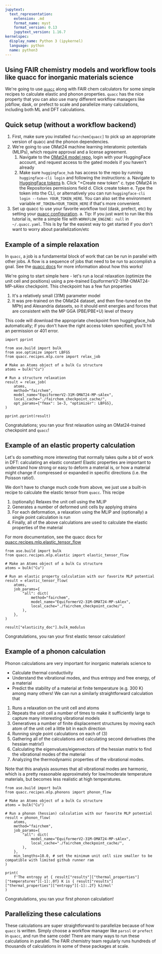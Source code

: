 ```yaml
---
jupytext:
  text_representation:
    extension: .md
    format_name: myst
    format_version: 0.13
    jupytext_version: 1.16.7
kernelspec:
  display_name: Python 3 (ipykernel)
  language: python
  name: python3
---
```


Using FAIR chemistry models and workflow tools like quacc for inorganic materials science
------------------


We're going to use [`quacc`](https://quantum-accelerators.github.io/quacc/index.html) along with FAIR chem calculators for some simple recipes to calculate elastic and phonon properties. `quacc` has the nice property that you can also use many different workflow managers like jobflow, dask, or prefect to scale and parallelize many calculations, including both ML and DFT calculations. 

## Quick setup (without a workflow backend)

1. First, make sure you installed `fairchem[quacc]` to pick up an appropriate version of quacc and the phonon dependencies. 
2. We're going to use OMat24 machine learning interatomic potentials (MLIPs), which require approval and a license agreement. 
    1. Navigate to the [OMat24 model repo](https://huggingface.co/fairchem/OMAT24), login with your HuggingFace account, and request access to the gated models if you haven't already
    2. Make sure `huggingface_hub` has access to the repo by running `huggingface-cli login` and following the instructions:
        a. Navigate to [HuggingFace tokens](https://huggingface.co/settings/tokens)
        b. Click "+Create new token"
        c. type OMat24 in the Repositories permissions field
        d. Click create token
        e. Type the token into the CLI, or alternatively you can run `huggingface-cli login --token YOUR_TOKEN_HERE`. You can also set the environment variable `HF_TOKEN=YOUR_TOKEN_HERE` if that's more convenient.
3. Set up quacc to use your favorite workflow tool (dask, prefect, etc) by setting your [quacc configuration](https://quantum-accelerators.github.io/quacc/user/basics/wflow_overview.html#__tabbed_1_4). 
    a. Tip: If you just want to run like this tutorial is, write a simple file with `WORKFLOW_ENGINE: null` in `~/.quacc.yaml`. This is by far the easiest way to get started if you don't want to worry about parallelization/etc

## Example of a simple relaxation

In `quacc`, a job is a fundamental block of work that can be run in parallel with other jobs. A flow is a sequence of jobs that need to be run to accomplish a goal. See the [quacc docs](https://quantum-accelerators.github.io/quacc/user/basics/wflow_decorators.html) for more information about how this works!

We're going to start simple here - let's run a local relaxation (optimize the unit cell and positions) using a pre-trained EquiformerV2-31M-OMAT24-MP-sAlex checkpoint. This checkpoint has a few fun properties
1. It's a relatively small (31M) parameter model
2. It was pre-trained on the OMat24 dataset, and then fine-tuned on the MPtrj and Alexandria datasets, so it should emit energies and forces that are consistent with the MP GGA (PBE/PBE+U) level of theory

This code will download the appropriate checkpoint from huggingface_hub automatically; if you don't have the right access token specified, you'll hit an permission or 401 error.

```{code-cell} ipython3
import pprint

from ase.build import bulk
from ase.optimize import LBFGS
from quacc.recipes.mlp.core import relax_job

# Make an Atoms object of a bulk Cu structure
atoms = bulk("Cu")

# Run a structure relaxation
result = relax_job(
    atoms,
    method="fairchem",
    model_name="EquiformerV2-31M-OMAT24-MP-sAlex",
    local_cache="./fairchem_checkpoint_cache/",
    opt_params={"fmax": 1e-3, "optimizer": LBFGS},
)
```

```{code-cell} ipython3
pprint.pprint(result)
```

Congratulations; you ran your first relaxation using an OMat24-trained checkpoint and `quacc`!

## Example of an elastic property calculation

Let's do something more interesting that normally takes quite a bit of work in DFT: calculating an elastic constant! Elastic properties are important to understand how strong or easy to deform a material is, or how a material might change if compressed or expanded in specific directions (i.e. the Poisson ratio!).

We don't have to change much code from above, we just use a built-in recipe to calculate the elastic tensor from `quacc`. This recipe
1. (optionally) Relaxes the unit cell using the MLIP
2. Generates a number of deformed unit cells by applying strains
3. For each deformation, a relaxation using the MLIP and (optionally) a single point calculation is run
4. Finally, all of the above calculations are used to calculate the elastic properties of the material

For more documentation, see the quacc docs for [quacc.recipes.mlp.elastic_tensor_flow](https://quantum-accelerators.github.io/quacc/reference/quacc/recipes/mlp/elastic.html#quacc.recipes.mlp.elastic.elastic_tensor_flow)

```{code-cell} ipython3
from ase.build import bulk
from quacc.recipes.mlp.elastic import elastic_tensor_flow

# Make an Atoms object of a bulk Cu structure
atoms = bulk("Cu")

# Run an elastic property calculation with our favorite MLP potential
result = elastic_tensor_flow(
    atoms,
    job_params={
        "all": dict(
            method="fairchem",
            model_name="EquiformerV2-31M-OMAT24-MP-sAlex",
            local_cache="./fairchem_checkpoint_cache/",
        ),
    },
)
```

```{code-cell} ipython3
result["elasticity_doc"].bulk_modulus
```

Congratulations, you ran your first elastic tensor calculation!

## Example of a phonon calculation

Phonon calculations are very important for inorganic materials science to
* Calculate thermal conductivity
* Understand the vibrational modes, and thus entropy and free energy, of a material
* Predict the stability of a material at finite temperature (e.g. 300 K)
among many others! 
We can run a similarly straightforward calculation that
1. Runs a relaxation on the unit cell and atoms
2. Repeats the unit cell a number of times to make it sufficiently large to capture many interesting vibrational models
3. Generatives a number of finite displacement structures by moving each atom of the unit cell a little bit in each direction
4. Running single point calculations on each of (3)
5. Gathering all of the calculations and calculating second derivatives (the hessian matrix!)
6. Calculating the eigenvalues/eigenvectors of the hessian matrix to find the vibrational modes of the material
7. Analyzing the thermodynamic properties of the vibrational modes.

Note that this analysis assumes that all vibrational modes are harmonic, which is a pretty reasonable approximately for low/moderate temperature materials, but becomes less realistic at high temperatures.

```{code-cell} ipython3
from ase.build import bulk
from quacc.recipes.mlp.phonons import phonon_flow

# Make an Atoms object of a bulk Cu structure
atoms = bulk("Cu")

# Run a phonon (hessian) calculation with our favorite MLP potential
result = phonon_flow(
    atoms,
    method="fairchem",
    job_params={
        "all": dict(
            model_name="EquiformerV2-31M-OMAT24-MP-sAlex",
            local_cache="./fairchem_checkpoint_cache/",
        ),
    },
    min_lengths=10.0, # set the minimum unit cell size smaller to be compatible with limited github runner ram
)
```

```{code-cell} ipython3
print(
    f'The entropy at { result["results"]["thermal_properties"]["temperatures"][-1]:.0f} K is { result["results"]["thermal_properties"]["entropy"][-1]:.2f} kJ/mol'
)
```

Congratulations, you ran your first phonon calculation!

## Parallelizing these calculations

These calculations are super straightforward to parallelize because of how `quacc` is written. Simply choose a workflow manager like `parssl` or `prefect` in `quacc`, and run the same code! There are many ways to run these calculations in parallel. The FAIR chemistry team regularly runs hundreds of thousands of calculations in some of these packages at scale.
